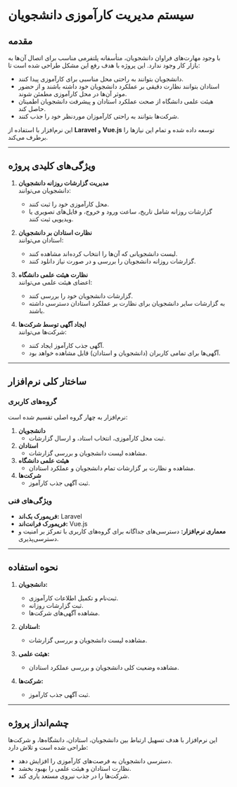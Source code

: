 # **سیستم مدیریت کارآموزی دانشجویان**

## **مقدمه**
با وجود مهارت‌های فراوان دانشجویان، متأسفانه پلتفرمی مناسب برای اتصال آن‌ها به بازار کار وجود ندارد. این پروژه با هدف رفع این مشکل طراحی شده است تا:
- دانشجویان بتوانند به راحتی محل مناسبی برای کارآموزی پیدا کنند.
- استادان بتوانند نظارت دقیقی بر عملکرد دانشجویان خود داشته باشند و از حضور موثر آن‌ها در محل کارآموزی مطمئن شوند.
- هیئت علمی دانشگاه از صحت عملکرد استادان و پیشرفت دانشجویان اطمینان حاصل کند.
- شرکت‌ها بتوانند به راحتی کارآموزان موردنظر خود را جذب کنند.

این نرم‌افزار با استفاده از **Laravel** و **Vue.js** توسعه داده شده و تمام این نیازها را برطرف می‌کند.

---

## **ویژگی‌های کلیدی پروژه**
1. **مدیریت گزارشات روزانه دانشجویان**  
   دانشجویان می‌توانند:
   - محل کارآموزی خود را ثبت کنند.
   - گزارشات روزانه شامل تاریخ، ساعت ورود و خروج، و فایل‌های تصویری یا ویدیویی ثبت کنند.

2. **نظارت استادان بر دانشجویان**  
   استادان می‌توانند:
   - لیست دانشجویانی که آن‌ها را انتخاب کرده‌اند مشاهده کنند.
   - گزارشات روزانه دانشجویان را بررسی و در صورت نیاز دانلود کنند.

3. **نظارت هیئت علمی دانشگاه**  
   اعضای هیئت علمی می‌توانند:
   - گزارشات دانشجویان خود را بررسی کنند.
   - به گزارشات سایر دانشجویان برای نظارت بر عملکرد استادان دسترسی داشته باشند.

4. **ایجاد آگهی توسط شرکت‌ها**  
   شرکت‌ها می‌توانند:
   - آگهی جذب کارآموز ایجاد کنند.
   - آگهی‌ها برای تمامی کاربران (دانشجویان و استادان) قابل مشاهده خواهد بود.

---

## **ساختار کلی نرم‌افزار**
### **گروه‌های کاربری**
نرم‌افزار به چهار گروه اصلی تقسیم شده است:
1. **دانشجویان**  
   - ثبت محل کارآموزی، انتخاب استاد، و ارسال گزارشات.
2. **استادان**  
   - مشاهده لیست دانشجویان و بررسی گزارشات.
3. **هیئت علمی دانشگاه**  
   - مشاهده و نظارت بر گزارشات تمام دانشجویان و عملکرد استادان.
4. **شرکت‌ها**  
   - ثبت آگهی جذب کارآموز.

### **ویژگی‌های فنی**
- **فریمورک بک‌اند:** Laravel  
- **فریمورک فرانت‌اند:** Vue.js  
- **معماری نرم‌افزار:** دسترسی‌های جداگانه برای گروه‌های کاربری با تمرکز بر امنیت و دسترسی‌پذیری.

---

## **نحوه استفاده**
1. **دانشجویان:**  
   - ثبت‌نام و تکمیل اطلاعات کارآموزی.
   - ثبت گزارشات روزانه.
   - مشاهده آگهی‌های شرکت‌ها.

2. **استادان:**  
   - مشاهده لیست دانشجویان و بررسی گزارشات.

3. **هیئت علمی:**  
   - مشاهده وضعیت کلی دانشجویان و بررسی عملکرد استادان.

4. **شرکت‌ها:**  
   - ثبت آگهی جذب کارآموز.

---

## **چشم‌انداز پروژه**
این نرم‌افزار با هدف تسهیل ارتباط بین دانشجویان، استادان، دانشگاه‌ها، و شرکت‌ها طراحی شده است و تلاش دارد:
- دسترسی دانشجویان به فرصت‌های کارآموزی را افزایش دهد.
- نظارت استادان و هیئت علمی را بهبود بخشد.
- شرکت‌ها را در جذب نیروی مستعد یاری کند.
